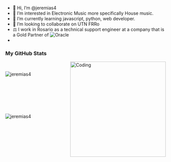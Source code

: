 - 👋 Hi, I’m @jeremias4
- 👀 I’m interested in Electronic Music more specifically House music.
- 🌱 I’m currently learning javascript, python, web developer.
- 💞️ I’m looking to collaborate on UTN FRRo
- ⚖️ I work in Rosario as a technical support engineer at a company that is a Gold Partner of ![Oracle](https://img.shields.io/badge/Oracle-F80000?style=for-the-badge&logo=oracle&logoColor=white)
-  
<h3>My GitHub Stats</h3>
<img align="right" alt="Coding" width="300" src="https://cdn.dribbble.com/users/1277312/screenshots/14733298/media/39b1045e593737587dd60e42c8422d1f.gif" >
<br>


<p><img align="left" src="https://github-readme-stats.vercel.app/api/top-langs?username=jeremias4&show_icons=true&theme=dark&locale=en&layout=compact" alt="jeremias4" /></p>

<br><br><br><br><br><br><br>
<p>&nbsp;<img align="left" src="https://github-readme-stats.vercel.app/api?username=jeremias4&show_icons=true&theme=dark&locale=en" alt="jeremias4" /></p>
<br><br><br><br><br><br><br><br><br><br>


<!---
jeremias4/jeremias4 is a ✨ special ✨ repository because its `README.md` (this file) appears on your GitHub profile.
You can click the Preview link to take a look at your changes.
--->
